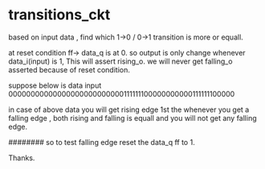 # transitions_ckt
 based on input data , find which 1->0 / 0->1 transition is more or equall.
 

 at reset condition ff-> data_q is at 0.
 so output is only change whenever data_i(input) is 1, This will assert rising_o. we will never get falling_o asserted because of reset condition.


 suppose below is data input
 00000000000000000000000000111111100000000000111111100000

 in case of above data you will get rising edge 1st the whenever you get a falling edge , both rising and falling is equall and you will not get any falling edge.

########
 so to test falling edge reset the data_q ff to 1.

 Thanks.
